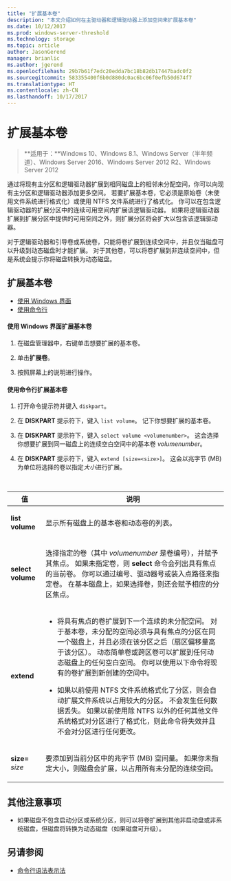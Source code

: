```yaml
---
title: "扩展基本卷"
description: "本文介绍如何在主驱动器和逻辑驱动器上添加空间来扩展基本卷"
ms.date: 10/12/2017
ms.prod: windows-server-threshold
ms.technology: storage
ms.topic: article
author: JasonGerend
manager: brianlic
ms.author: jgerend
ms.openlocfilehash: 29b7b61f7edc20edda7bc18b82db17447badc0f2
ms.sourcegitcommit: 583355400f6b0d880dc0ac6bc06f0efb50d674f7
ms.translationtype: HT
ms.contentlocale: zh-CN
ms.lasthandoff: 10/17/2017
---
```

# <a name="extend-a-basic-volume"></a>扩展基本卷

> **适用于：**Windows 10、Windows 8.1、Windows Server（半年频道）、Windows Server 2016、Windows Server 2012 R2、Windows Server 2012

通过将现有主分区和逻辑驱动器扩展到相同磁盘上的相邻未分配空间，你可以向现有主分区和逻辑驱动器添加更多空间。 若要扩展基本卷，它必须是原始卷（未使用文件系统进行格式化）或使用 NTFS 文件系统进行了格式化。 你可以在包含逻辑驱动器的扩展分区中的连续可用空间内扩展该逻辑驱动器。 如果将逻辑驱动器扩展到扩展分区中提供的可用空间之外，则扩展分区将会扩大以包含该逻辑驱动器。

对于逻辑驱动器和引导卷或系统卷，只能将卷扩展到连续空间中，并且仅当磁盘可以升级到动态磁盘时才能扩展。 对于其他卷，可以将卷扩展到非连续空间中，但是系统会提示你将磁盘转换为动态磁盘。

## <a name="extending-a-basic-volume"></a>扩展基本卷

-   [使用 Windows 界面](#BKMK_WINUI)
-   [使用命令行](#BKMK_CMD)

<a href="" id="BKMK_WINUI"></a>
#### <a name="to-extend-a-basic-volume-using-the-windows-interface"></a>使用 Windows 界面扩展基本卷

1.  在磁盘管理器中，右键单击想要扩展的基本卷。

2.  单击**扩展卷**。

3.  按照屏幕上的说明进行操作。

<a href="" id="BKMK_CMD"></a>
#### <a name="to-extend-a-basic-volume-using-a-command-line"></a>使用命令行扩展基本卷

1.  打开命令提示符并键入 `diskpart`。

2.  在 **DISKPART** 提示符下，键入 `list volume`。 记下你想要扩展的基本卷。

3.  在 **DISKPART** 提示符下，键入 `select volume <volumenumber>`。 这会选择你想要扩展到同一磁盘上的连续空白空间中的基本卷 *volumenumber*。

4.  在 **DISKPART** 提示符下，键入 `extend [size=<size>]`。 这会以兆字节 (MB) 为单位将选择的卷以指定*大小*进行扩展。

<br />

| 值 | 说明 |
| --- | --- |
| <p>**list volume**</p> | <p>显示所有磁盘上的基本卷和动态卷的列表。</p> |
| <p>**select volume**</p> | <p>选择指定的卷（其中 <em>volumenumber</em> 是卷编号），并赋予其焦点。 如果未指定卷，则 **select** 命令会列出具有焦点的当前卷。 你可以通过编号、驱动器号或装入点路径来指定卷。 在基本磁盘上，如果选择卷，则还会赋予相应的分区焦点。</p> |
| <p>**extend**</p> | <p><ul><li>将具有焦点的卷扩展到下一个连续的未分配空间。 对于基本卷，未分配的空间必须与具有焦点的分区在同一个磁盘上，并且必须在该分区之后（扇区偏移量高于该分区）。 动态简单卷或跨区卷可以扩展到任何动态磁盘上的任何空白空间。 你可以使用以下命令将现有的卷扩展到新创建的空间中。</p></li ><p><li>如果以前使用 NTFS 文件系统格式化了分区，则会自动扩展文件系统以占用较大的分区。 不会发生任何数据丢失。 如果以前使用除 NTFS 以外的任何其他文件系统格式对分区进行了格式化，则此命令将失效并且不会对分区进行任何更改。</p></li></ul>|
| <p>**size=** <em>size</em></p> | <p>要添加到当前分区中的兆字节 (MB) 空间量。 如果你未指定大小，则磁盘会扩展，以占用所有未分配的连续空间。</p> |

## <a name="additional-considerations"></a>其他注意事项

-   如果磁盘不包含启动分区或系统分区，则可以将卷扩展到其他非启动盘或非系统磁盘，但磁盘将转换为动态磁盘（如果磁盘可升级）。

## <a name="see-also"></a>另请参阅

-   [命令行语法表示法](https://technet.microsoft.com/library/cc742449(v=ws.11).aspx)


